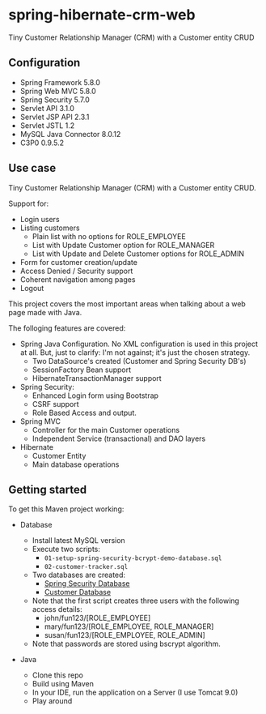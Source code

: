 # spring-hibernate-crm-web
Tiny Customer Relationship Manager (CRM) with a Customer entity CRUD

## Configuration

- Spring Framework 5.8.0
- Spring Web MVC 5.8.0
- Spring Security 5.7.0
- Servlet API 3.1.0
- Servlet JSP API 2.3.1
- Servlet JSTL 1.2
- MySQL Java Connector 8.0.12
- C3P0 0.9.5.2

## Use case

Tiny Customer Relationship Manager (CRM) with a Customer entity CRUD.

Support for:

- Login users
- Listing customers
  - Plain list with no options for ROLE_EMPLOYEE
  - List with Update Customer option for ROLE_MANAGER
  - List with Update and Delete Customer options for ROLE_ADMIN
- Form for customer creation/update
- Access Denied / Security support
- Coherent navigation among pages
- Logout

This project covers the most important areas when talking about a web page made with Java.

The folloging features are covered:

- Spring Java Configuration. No XML configuration is used in this project at all. But, just to clarify: I'm not against; it's just the chosen strategy.
  - Two DataSource's created (Customer and Spring Security DB's)
  - SessionFactory Bean support
  - HibernateTransactionManager support
- Spring Security:
  - Enhanced Login form using Bootstrap
  - CSRF support
  - Role Based Access and output.
- Spring MVC
  - Controller for the main Customer operations
  - Independent Service (transactional) and DAO layers
- Hibernate
  - Customer Entity
  - Main database operations

## Getting started

To get this Maven project working:

- Database
  - Install latest MySQL version
  - Execute two scripts:
    - `01-setup-spring-security-bcrypt-demo-database.sql`
    - `02-customer-tracker.sql`
  - Two databases are created:
    - [Spring Security Database](https://github.com/pgbonino/spring-hibernate-crm-web/blob/master/sql-scripts/spring-security-demo-database.png)
    - [Customer Database](https://github.com/pgbonino/spring-hibernate-crm-web/blob/master/sql-scripts/customer-database.png)
  - Note that the first script creates three users with the following access details:
     - john/fun123/[ROLE_EMPLOYEE]
     - mary/fun123/[ROLE_EMPLOYEE, ROLE_MANAGER]
     - susan/fun123/[ROLE_EMPLOYEE, ROLE_ADMIN]
  - Note that passwords are stored using bscrypt algorithm.  


- Java
  - Clone this repo
  - Build using Maven
  - In your IDE, run the application on a Server (I use Tomcat 9.0)
  - Play around

